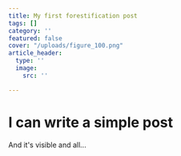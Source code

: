 ```yaml
---
title: My first forestification post
tags: []
category: ''
featured: false
cover: "/uploads/figure_100.png"
article_header:
  type: ''
  image:
    src: ''

---
```

# I can write a simple post

And it's visible and all...